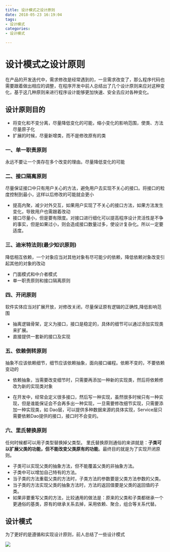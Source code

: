 ```yaml
---
title: 设计模式之设计原则
date: 2018-05-23 16:19:04
tags:
- 设计模式
categories:
- 设计模式

---
```


#  设计模式之设计原则

在产品的开发迭代中，需求修改是经常遇到的，一旦需求改变了，那么程序代码也需要跟着做出相应的调整，在程序开发中前人总结出了几个设计原则来应对这种变化，基于这几种原则来进行程序设计能够更加快速、安全去应对各种变化。

<!--more-->

## 设计原则目的

- 将变化和不变分离，尽量降低变化的可能，缩小变化的影响范围，使类、方法尽量原子化
- 扩展的时候，尽量新增类，而不是修改原有的类

### 一、单一职责原则

永远不要让一个类存在多个改变的理由。尽量降低变化的可能

### 二、接口隔离原则

尽量保证接口中只有用户关心的方法，避免用户去实现不关心的接口。将接口的粒度控制到最小，这样以后修改的可能就会更小
- 提高内聚，减少对外交互，如果用户实现了不关心的接口方法，如果方法发生变化，导致用户也需跟着改动 
- 接口尽量小，但是要有限度。对接口进行细化可以提高程序设计灵活性是不争的事实，但是如果过小，则会造成接口数量过多，使设计复杂化。所以一定要适度。

### 三、迪米特法则(最少知识原则)

降低相互依赖，一个对象应当对其他对象有尽可能少的依赖，降低依赖对象改变引起其他的对象的改动

- 门面模式和中介者模式
- 单一职责原则和接口隔离原则

### 四、开闭原则

软件实体应当对扩展开放，对修改关闭，尽量保证原有逻辑的正确性,降低影响范围
- 抽离逻辑骨架，定义为接口，接口是稳定的，具体的细节可以通过添加实现类来扩展。
- 直接提供一套新的接口及实现

### 五、依赖倒转原则

抽象不应该依赖细节，细节应该依赖抽象，面向接口编程。依赖不变的，不要依赖变动的

- 依赖抽象，当需要改变细节时，只需要再添加一种新的实现类，然后将依赖修改为新的实现类对象

- 在开发中，经常会定义很多接口，然后写一种实现，虽然很多时候只有一种实现，但是谁能保证会不会再多出一种实现，一旦需要修改细节实现，只需要添加一种实现类，如 Dao层，可以提供多种数据来源的具体实现，Service层只需要依赖Dao提供的接口，接口时不会变的。


### 六、里氏替换原则

任何时候都可以用子类型替换掉父类型。 里氏替换原则通俗的来讲就是：**子类可以扩展父类的功能，但不能改变父类原有的功能**。最终目的就是为了实现开闭原则。
- 子类可以实现父类的抽象方法，但不能覆盖父类的非抽象方法。
- 子类中可以增加自己特有的方法。
- 当子类的方法重载父类的方法时，子类方法的参数要是父类方法参数的父类。
- 当子类的方法实现父类的抽象方法时，方法的返回值要是父类的返回值的子类。
- 如果非要重写父类的方法，比较通用的做法是：原来的父类和子类都继承一个更通俗的基类，原有的继承关系去掉，采用依赖、聚合，组合等关系代替。

## 设计模式

为了更好的是遵循和实现设计原则，前人总结了一些设计模式

![](https://image-1257941127.cos.ap-beijing.myqcloud.com/deModel1.jpg)


